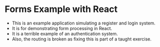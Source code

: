# Forms Example with React

- This is an example application simulating a register and login system.
- It is for demonstrating form processing in React.
- It is a terrible example of an authentication system.
- Also, the routing is broken as fixing this is part of a taught exercise.